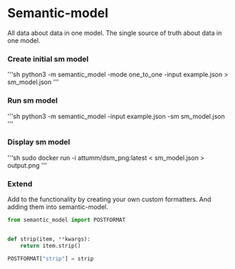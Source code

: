 # Semantic-model
All data about data in one model.
The single source of truth about data in one model.


### Create initial sm model
'''sh
python3 -m semantic_model -mode one_to_one -input example.json > sm_model.json
'''

### Run sm model
'''sh
python3 -m semantic_model -input example.json -sm sm_model.json
'''

### Display sm model
'''sh
sudo docker run -i attumm/dsm_png:latest < sm_model.json > output.png
'''



### Extend
Add to the functionality by creating your own custom formatters.
And adding them into semantic-model.
```python
from semantic_model import POSTFORMAT


def strip(item, **kwargs):
    return item.strip()

POSTFORMAT["strip"] = strip
```
